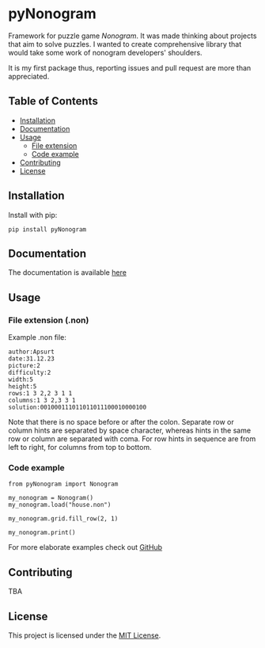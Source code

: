# pyNonogram

Framework for puzzle game *Nonogram*. It was made thinking about projects that aim to solve puzzles. I wanted to create comprehensive library that would take some work of nonogram developers' shoulders.

It is my first package thus, reporting issues and pull request are more than appreciated.

## Table of Contents

- [Installation](#installation)
- [Documentation](#documentation)
- [Usage](#usage)
    - [File extension](#file-extension-non)
    - [Code example](#code-example)
- [Contributing](#contributing)
- [License](#license)

## Installation

Install with pip:

```
pip install pyNonogram
```

## Documentation

The documentation is available [here](https://apsurt.github.io/pyNonogram-docs/)

## Usage

### File extension (.non)

Example .non file:

```
author:Apsurt
date:31.12.23
picture:2
difficulty:2
width:5
height:5
rows:1 3 2,2 3 1 1
columns:1 3 2,3 3 1
solution:001000111011011011100010000100
```

Note that there is no space before or after the colon. Separate row or column hints are separated by space character, whereas hints in the same row or column are separated with coma. For row hints in sequence are from left to right, for columns from top to bottom.

### Code example

```
from pyNonogram import Nonogram

my_nonogram = Nonogram()
my_nonogram.load("house.non")

my_nonogram.grid.fill_row(2, 1)

my_nonogram.print()
```

For more elaborate examples check out [GitHub](https://github.com/Apsurt/pyNonogram/tree/main/examples)

## Contributing

TBA

## License

This project is licensed under the [MIT License](LICENSE).